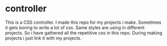 # controller
This is a CSS controller. I made this repo for my projects i make. Sometimes it gets boring to write a lot of css. Same styles are using in different projects. So i have gathered all the repetitive css in this repo. During making projects i just link it with my projects.